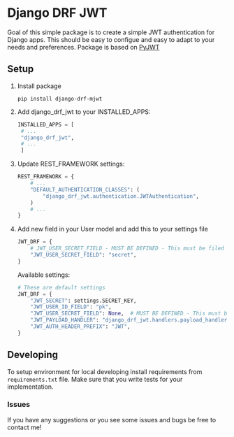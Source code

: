 # Django DRF JWT

Goal of this simple package is to create a simple JWT authentication for Django apps.
This should be easy to configue and easy to adapt to your needs and preferences.
Package is based on [PyJWT](https://github.com/jpadilla/pyjwt)


## Setup

1. Install package
    ```shell
    pip install django-drf-mjwt
    ```

2. Add django_drf_jwt to your INSTALLED_APPS:
   ```python
   INSTALLED_APPS = [
    # ...
    "django_drf_jwt",
    # ...
    ]
   ```

3. Update REST_FRAMEWORK settings:
    ```python
    REST_FRAMEWORK = {
        # ...
        "DEFAULT_AUTHENTICATION_CLASSES": (
            "django_drf_jwt.authentication.JWTAuthentication",
        )
        # ...
    }
    ```

4. Add new field in your User model and add this to your settings file
    ```python
    JWT_DRF = {
        # JWT_USER_SECRET_FIELD - MUST BE DEFINED - This must be filed in User object
        "JWT_USER_SECRET_FIELD": "secret",
    }
    ```

    Available settings:
    ```python
    # These are default settings
    JWT_DRF = {
        "JWT_SECRET": settings.SECRET_KEY,
        "JWT_USER_ID_FIELD": "pk",
        "JWT_USER_SECRET_FIELD": None,  # MUST BE DEFINED - This must be a
        "JWT_PAYLOAD_HANDLER": "django_drf_jwt.handlers.payload_handler",
        "JWT_AUTH_HEADER_PREFIX": "JWT",
    }
    ```

## Developing

To setup environment for local developing install requirements from `requirements.txt` file.
Make sure that you write tests for your implementation.


### Issues
If you have any suggestions or you see some issues and bugs be free to contact me!
